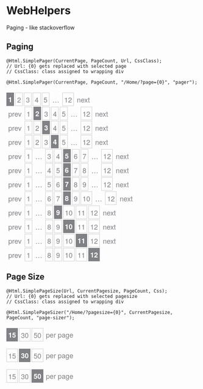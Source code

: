 WebHelpers
==========

Paging - like stackoverflow

<style type="text/css">
	.pager
	{
		margin-top: 20px;
		margin-bottom: 20px;
	}

	.page-sizer
	{
		margin-top: 20px;
		margin-bottom: 20px;
	}

	.page-numbers
	{
		font-family: 'Helvetica Neue',Helvetica,Arial,sans-serif;
		border: 1px solid #ccc;
		color: #808185;
		display: block;
		float: left;
		font-size: 130%;
		margin-right: 3px;
		padding: 4px 4px 3px;
		text-decoration: none;
	}

		.page-numbers.desc
		{
			border: none;
		}

		.page-numbers:hover
		{
			text-decoration: none;
		}

		.page-numbers.next, .page-numbers.prev
		{
			border: 1px solid #fff;
		}

		.page-numbers.current
		{
			background-color: #808185;
			border: 1px solid #808185;
			color: #fff;
			font-weight: bold;
		}

		.page-numbers.dots
		{
			border: 1px solid #fff;
		}


	.fl
	{
		float: left;
	}

	.fr
	{
		float: right;
	}
</style>


Paging
------


    @Html.SimplePager(CurrentPage, PageCount, Url, CssClass);
    // Url: {0} gets replaced with selected page
	// CssClass: class assigned to wrapping div

    @Html.SimplePager(CurrentPage, PageCount, "/Home/?page={0}", "pager");

<div class="pager"><span class="page-numbers current">1</span><a href="/Home/?page=2"><span class="page-numbers">2</span></a><a href="/Home/?page=3"><span class="page-numbers">3</span></a><a href="/Home/?page=4"><span class="page-numbers">4</span></a><a href="/Home/?page=5"><span class="page-numbers">5</span></a><span class="page-numbers dots">&hellip;</span><a href="/Home/?page=12"><span class="page-numbers">12</span></a><a href="/Home/?page=2"><span class="page-numbers next">next</span></a></div><br />
<div class="pager"><a href="/Home/?page=1"><span class="page-numbers prev">prev</span></a><a href="/Home/?page=1"><span class="page-numbers">1</span></a><span class="page-numbers current">2</span><a href="/Home/?page=3"><span class="page-numbers">3</span></a><a href="/Home/?page=4"><span class="page-numbers">4</span></a><a href="/Home/?page=5"><span class="page-numbers">5</span></a><span class="page-numbers dots">&hellip;</span><a href="/Home/?page=12"><span class="page-numbers">12</span></a><a href="/Home/?page=3"><span class="page-numbers next">next</span></a></div><br />
<div class="pager"><a href="/Home/?page=2"><span class="page-numbers prev">prev</span></a><a href="/Home/?page=1"><span class="page-numbers">1</span></a><a href="/Home/?page=2"><span class="page-numbers">2</span></a><span class="page-numbers current">3</span><a href="/Home/?page=4"><span class="page-numbers">4</span></a><a href="/Home/?page=5"><span class="page-numbers">5</span></a><span class="page-numbers dots">&hellip;</span><a href="/Home/?page=12"><span class="page-numbers">12</span></a><a href="/Home/?page=4"><span class="page-numbers next">next</span></a></div><br />
<div class="pager"><a href="/Home/?page=3"><span class="page-numbers prev">prev</span></a><a href="/Home/?page=1"><span class="page-numbers">1</span></a><a href="/Home/?page=2"><span class="page-numbers">2</span></a><a href="/Home/?page=3"><span class="page-numbers">3</span></a><span class="page-numbers current">4</span><a href="/Home/?page=5"><span class="page-numbers">5</span></a><span class="page-numbers dots">&hellip;</span><a href="/Home/?page=12"><span class="page-numbers">12</span></a><a href="/Home/?page=5"><span class="page-numbers next">next</span></a></div><br />
<div class="pager"><a href="/Home/?page=4"><span class="page-numbers prev">prev</span></a><a href="/Home/?page=1"><span class="page-numbers">1</span></a><span class="page-numbers dots">&hellip;</span><a href="/Home/?page=3"><span class="page-numbers">3</span></a><a href="/Home/?page=4"><span class="page-numbers">4</span></a><span class="page-numbers current">5</span><a href="/Home/?page=6"><span class="page-numbers">6</span></a><a href="/Home/?page=7"><span class="page-numbers">7</span></a><span class="page-numbers dots">&hellip;</span><a href="/Home/?page=12"><span class="page-numbers">12</span></a><a href="/Home/?page=6"><span class="page-numbers next">next</span></a></div><br />
<div class="pager"><a href="/Home/?page=5"><span class="page-numbers prev">prev</span></a><a href="/Home/?page=1"><span class="page-numbers">1</span></a><span class="page-numbers dots">&hellip;</span><a href="/Home/?page=4"><span class="page-numbers">4</span></a><a href="/Home/?page=5"><span class="page-numbers">5</span></a><span class="page-numbers current">6</span><a href="/Home/?page=7"><span class="page-numbers">7</span></a><a href="/Home/?page=8"><span class="page-numbers">8</span></a><span class="page-numbers dots">&hellip;</span><a href="/Home/?page=12"><span class="page-numbers">12</span></a><a href="/Home/?page=7"><span class="page-numbers next">next</span></a></div><br />
<div class="pager"><a href="/Home/?page=6"><span class="page-numbers prev">prev</span></a><a href="/Home/?page=1"><span class="page-numbers">1</span></a><span class="page-numbers dots">&hellip;</span><a href="/Home/?page=5"><span class="page-numbers">5</span></a><a href="/Home/?page=6"><span class="page-numbers">6</span></a><span class="page-numbers current">7</span><a href="/Home/?page=8"><span class="page-numbers">8</span></a><a href="/Home/?page=9"><span class="page-numbers">9</span></a><span class="page-numbers dots">&hellip;</span><a href="/Home/?page=12"><span class="page-numbers">12</span></a><a href="/Home/?page=8"><span class="page-numbers next">next</span></a></div><br />
<div class="pager"><a href="/Home/?page=7"><span class="page-numbers prev">prev</span></a><a href="/Home/?page=1"><span class="page-numbers">1</span></a><span class="page-numbers dots">&hellip;</span><a href="/Home/?page=6"><span class="page-numbers">6</span></a><a href="/Home/?page=7"><span class="page-numbers">7</span></a><span class="page-numbers current">8</span><a href="/Home/?page=9"><span class="page-numbers">9</span></a><a href="/Home/?page=10"><span class="page-numbers">10</span></a><span class="page-numbers dots">&hellip;</span><a href="/Home/?page=12"><span class="page-numbers">12</span></a><a href="/Home/?page=9"><span class="page-numbers next">next</span></a></div><br />
<div class="pager"><a href="/Home/?page=8"><span class="page-numbers prev">prev</span></a><a href="/Home/?page=1"><span class="page-numbers">1</span></a><span class="page-numbers dots">&hellip;</span><a href="/Home/?page=8"><span class="page-numbers">8</span></a><span class="page-numbers current">9</span><a href="/Home/?page=10"><span class="page-numbers">10</span></a><a href="/Home/?page=11"><span class="page-numbers">11</span></a><a href="/Home/?page=12"><span class="page-numbers">12</span></a><a href="/Home/?page=10"><span class="page-numbers next">next</span></a></div><br />
<div class="pager"><a href="/Home/?page=9"><span class="page-numbers prev">prev</span></a><a href="/Home/?page=1"><span class="page-numbers">1</span></a><span class="page-numbers dots">&hellip;</span><a href="/Home/?page=8"><span class="page-numbers">8</span></a><a href="/Home/?page=9"><span class="page-numbers">9</span></a><span class="page-numbers current">10</span><a href="/Home/?page=11"><span class="page-numbers">11</span></a><a href="/Home/?page=12"><span class="page-numbers">12</span></a><a href="/Home/?page=11"><span class="page-numbers next">next</span></a></div><br />
<div class="pager"><a href="/Home/?page=10"><span class="page-numbers prev">prev</span></a><a href="/Home/?page=1"><span class="page-numbers">1</span></a><span class="page-numbers dots">&hellip;</span><a href="/Home/?page=8"><span class="page-numbers">8</span></a><a href="/Home/?page=9"><span class="page-numbers">9</span></a><a href="/Home/?page=10"><span class="page-numbers">10</span></a><span class="page-numbers current">11</span><a href="/Home/?page=12"><span class="page-numbers">12</span></a><a href="/Home/?page=12"><span class="page-numbers next">next</span></a></div><br />
<div class="pager"><a href="/Home/?page=11"><span class="page-numbers prev">prev</span></a><a href="/Home/?page=1"><span class="page-numbers">1</span></a><span class="page-numbers dots">&hellip;</span><a href="/Home/?page=8"><span class="page-numbers">8</span></a><a href="/Home/?page=9"><span class="page-numbers">9</span></a><a href="/Home/?page=10"><span class="page-numbers">10</span></a><a href="/Home/?page=11"><span class="page-numbers">11</span></a><span class="page-numbers current">12</span></div>
<br /><br />

Page Size
----

    @Html.SimplePageSize(Url, CurrentPagesize, PageCount, Css);
    // Url: {0} gets replaced with selected pagesize
	// CssClass: class assigned to wrapping div

    @Html.SimplePageSizer("/Home/?pagesize={0}", CurrentPagesize, PageCount, "page-sizer");
    

<div class="page-sizer"><span class="page-numbers current" title="show 15 items per page">15</span><a class="page-numbers" title="show 30 items per page" href="/Home/?pagesize=30">30</a><a class="page-numbers" title="show 50 items per page" href="/Home/?pagesize=50">50</a><span class="page-numbers desc">per page</span></div><br /><br />
<div class="page-sizer"><a class="page-numbers" title="show 15 items per page" href="/Home/?pagesize=15">15</a><span class="page-numbers current" title="show 30 items per page">30</span><a class="page-numbers" title="show 50 items per page" href="/Home/?pagesize=50">50</a><span class="page-numbers desc">per page</span></div><br /><br />
<div class="page-sizer"><a class="page-numbers" title="show 15 items per page" href="/Home/?pagesize=15">15</a><a class="page-numbers" title="show 30 items per page" href="/Home/?pagesize=30">30</a><span class="page-numbers current" title="show 50 items per page">50</span><span class="page-numbers desc">per page</span></div>




